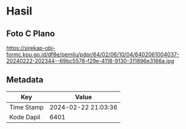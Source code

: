 # Hasil

## Foto C Plano

https://sirekap-obj-formc.kpu.go.id/df8e/pemilu/pdpr/64/02/06/10/04/6402061004037-20240222-202344--69bc5578-f29e-4118-9130-311896e3166a.jpg


## Metadata

| Key        | Value               |
| ---------- | ------------------- |
| Time Stamp | 2024-02-22 21:03:36 |
| Kode Dapil | 6401                |



